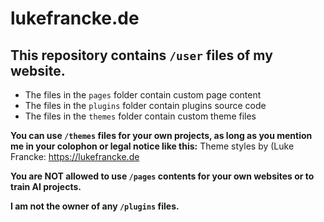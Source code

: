 # lukefrancke.de
This repository contains `/user` files of my website.
---
* The files in the `pages` folder contain custom page content
* The files in the `plugins` folder contain plugins source code
* The files in the `themes` folder contain custom theme files

**You can use `/themes` files for your own projects, as long as you mention me in your colophon or legal notice like this:** Theme styles by (Luke Francke: https://lukefrancke.de

**You are NOT allowed to use `/pages` contents for your own websites or to train AI projects.**

**I am not the owner of any `/plugins` files.**
